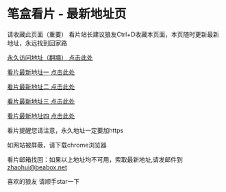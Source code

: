 # 笔盒看片 - 最新地址页

请收藏此页面（重要）
看片站长建议狼友Ctrl+D收藏本页面，本页随时更新最新地址，永远找到回家路

[永久访问地址（翻牆） 点击此处](https://beabox.net/)

[看片最新地址一 点击此处](https://bho4v3o4z7k5.shop)

[看片最新地址二 点击此处](https://bhe0m5q6t8w0.shop)

[看片最新地址三 点击此处](https://bhf8a3r5z5g1.shop)

[看片最新地址四 点击此处](https://bhb3v0q2v4j3.shop)

看片提醒您请注意，永久地址一定要加https

如网站被屏蔽，请下载chrome浏览器

看片邮箱找回：如果以上地址均不可用，索取最新地址,请发邮件到 zhaohui@beabox.net

喜欢的狼友 请顺手star一下
